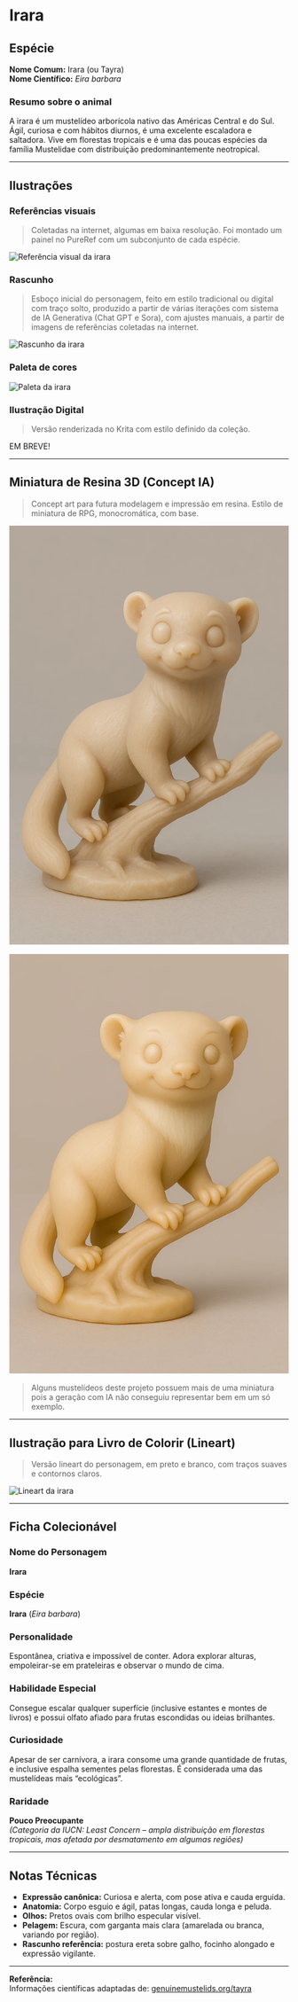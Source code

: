 # Irara

## Espécie
**Nome Comum:** Irara (ou Tayra)  
**Nome Científico:** *Eira barbara*

### Resumo sobre o animal
A irara é um mustelídeo arborícola nativo das Américas Central e do Sul. Ágil, curiosa e com hábitos diurnos, é uma excelente escaladora e saltadora. Vive em florestas tropicais e é uma das poucas espécies da família Mustelidae com distribuição predominantemente neotropical.

---

## Ilustrações

### Referências visuais
> Coletadas na internet, algumas em baixa resolução. Foi montado um painel no PureRef com um subconjunto de cada espécie.

![Referência visual da irara](imagens/irara-referencias.png)

### Rascunho
> Esboço inicial do personagem, feito em estilo tradicional ou digital com traço solto, produzido a partir de várias iterações com sistema de IA Generativa (Chat GPT e Sora), com ajustes manuais, a partir de imagens de referências coletadas na internet.

![Rascunho da irara](imagens/irara-rascunho.png)

### Paleta de cores

![Paleta da irara](imagens/irara-paleta.png)

### Ilustração Digital
> Versão renderizada no Krita com estilo definido da coleção.

EM BREVE!

---

## Miniatura de Resina 3D (Concept IA)
> Concept art para futura modelagem e impressão em resina. Estilo de miniatura de RPG, monocromática, com base.

![Miniatura 3D da irara](image-20.png)

![Miniatura 3D da irara](image-21.png)

> Alguns mustelídeos deste projeto possuem mais de uma miniatura pois a geração com IA não conseguiu representar bem em um só exemplo.

---

## Ilustração para Livro de Colorir (Lineart)
> Versão lineart do personagem, em preto e branco, com traços suaves e contornos claros.

![Lineart da irara](imagens/irara-lineart.png)

---

## Ficha Colecionável

### Nome do Personagem
**Irara**

### Espécie
**Irara** (*Eira barbara*)

### Personalidade
Espontânea, criativa e impossível de conter. Adora explorar alturas, empoleirar-se em prateleiras e observar o mundo de cima.

### Habilidade Especial
Consegue escalar qualquer superfície (inclusive estantes e montes de livros) e possui olfato afiado para frutas escondidas ou ideias brilhantes.

### Curiosidade
Apesar de ser carnívora, a irara consome uma grande quantidade de frutas, e inclusive espalha sementes pelas florestas. É considerada uma das mustelídeas mais “ecológicas”.

### Raridade
**Pouco Preocupante**  
_(Categoria da IUCN: Least Concern – ampla distribuição em florestas tropicais, mas afetada por desmatamento em algumas regiões)_

---

## Notas Técnicas

- **Expressão canônica:** Curiosa e alerta, com pose ativa e cauda erguida.
- **Anatomia:** Corpo esguio e ágil, patas longas, cauda longa e peluda.
- **Olhos:** Pretos ovais com brilho especular visível.
- **Pelagem:** Escura, com garganta mais clara (amarelada ou branca, variando por região).
- **Rascunho referência:** postura ereta sobre galho, focinho alongado e expressão vigilante.

---

**Referência:**  
Informações científicas adaptadas de: [genuinemustelids.org/tayra](https://www.genuinemustelids.org/tayra)
